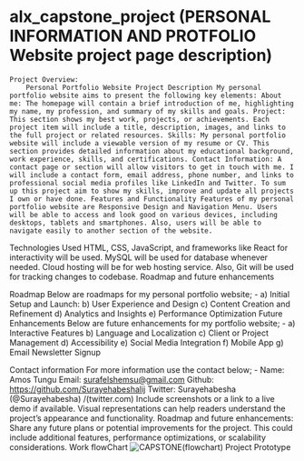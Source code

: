 # alx_capstone_project  (PERSONAL INFORMATION AND PROTFOLIO Website project page description)

    Project Overview:
        Personal Portfolio Website Project Description My personal portfolio website aims to present the following key elements: About me: The homepage will contain a brief introduction of me, highlighting my name, my profession, and summary of my skills and goals. Project: This section shows my best work, projects, or achievements. Each project item will include a title, description, images, and links to the full project or related resources. Skills: My personal portfolio website will include a viewable version of my resume or CV. This section provides detailed information about my educational background, work experience, skills, and certifications. Contact Information: A contact page or section will allow visitors to get in touch with me. I will include a contact form, email address, phone number, and links to professional social media profiles like LinkedIn and Twitter. To sum up this project aim to show my skills, improve and update all projects I own or have done. Features and Functionality Features of my personal portfolio website are Responsive Design and Navigation Menu. Users will be able to access and look good on various devices, including desktops, tablets and smartphones. Also, users will be able to navigate easily to another section of the website.
Technologies Used HTML, CSS, JavaScript, and frameworks like React for interactivity will be used. MySQL will be used for database whenever needed. Cloud hosting will be for web hosting service. Also, Git will be used for tracking changes to codebase. Roadmap and future enhancements

Roadmap Below are roadmaps for my personal portfolio website; - a) Initial Setup and Launch: b) User Experience and Design c) Content Creation and Refinement d) Analytics and Insights e) Performance Optimization Future Enhancements Below are future enhancements for my portfolio website; - a) Interactive Features b) Language and Localization c) Client or Project Management d) Accessibility e) Social Media Integration f) Mobile App g) Email Newsletter Signup

Contact information For more information use the contact below; - Name: Amos Tungu Email: surafelshemsu@gmail.com Github: https://github.com/Surayehabeshalij Twitter: Surayehabesha (@Surayehabesha) /(twitter.com)
        Include screenshots or a link to a live demo if available. Visual representations can help readers understand the project’s appearance and functionality.
    Roadmap and future enhancements:
        Share any future plans or potential improvements for the project. This could include additional features, performance optimizations, or scalability considerations.
        Work flowChart
        ![CAPSTONE(flowchart)](https://github.com/Surayehabeshalij/alx_capstone_project/assets/137759541/21edc57d-7c8d-40aa-a937-c3b0b625b12a)
        Project Prototype
        

